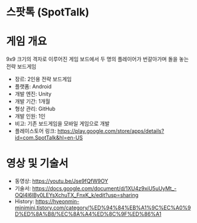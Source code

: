# 스팟톡 (SpotTalk)
# 게임 개요
9x9 크기의 격자로 이루어진 게임 보드에서 두 명의 플레이어가 번갈아가며 돌을 놓는 전략 보드게임

- 장르: 2인용 전략 보드게임
- 플랫폼: Android
- 개발 엔진: Unity
- 개발 기간: 1개월
- 형상 관리: GitHub
- 개발 인원: 1인
- 비고: 기존 보드게임을 모바일 게임으로 개발
- 플레이스토어 링크: https://play.google.com/store/apps/details?id=com.SpotTalk&hl=en-US
# 영상 및 기술서
- 동영상: https://youtu.be/Jse9fQfW9OY
- 기술서: https://docs.google.com/document/d/1XU4z9xiU5uUyMt_-OQl4l6IBy0LEYsXchuTX_FnxK_k/edit?usp=sharing
- History: https://hyeonmin-minimini.tistory.com/category/%ED%94%84%EB%A1%9C%EC%A0%9D%ED%8A%B8/%EC%8A%A4%ED%8C%9F%ED%86%A1
